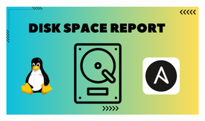 ![image alt](https://github.com/AdhmAbdein/Disk-space-report/blob/382bbe59e169838d7b4e89b06aadff2fc4b20a84/image.png)
